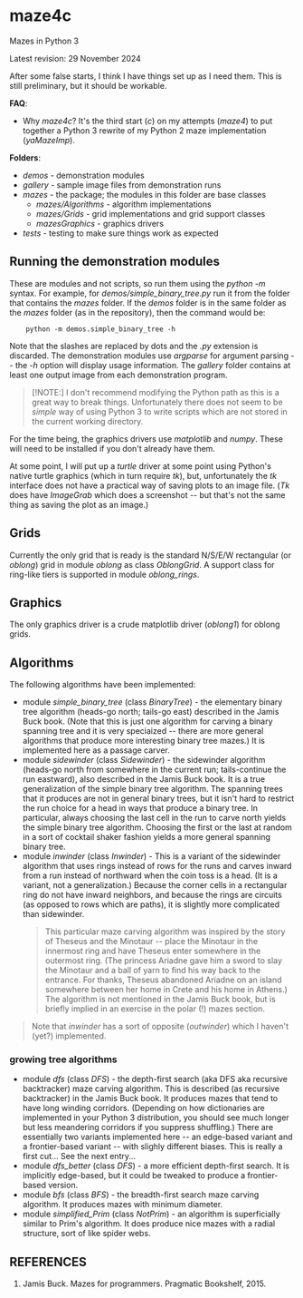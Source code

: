 # maze4c
Mazes in Python 3

Latest revision: 29 November 2024

After some false starts, I think I have things set up as I need them.  This is still preliminary, but it should be workable.

**FAQ**:

*  Why *maze4c*? It's the third start (*c*) on my attempts (*maze4*) to put together a Python 3 rewrite of my Python 2 maze implementation (*yaMazeImp*).

**Folders**:

*  *demos* - demonstration modules
*  *gallery* - sample image files from demonstration runs
*  *mazes* - the package; the modules in this folder are base classes
    +  *mazes/Algorithms* - algorithm implementations
    +  *mazes/Grids* - grid implementations and grid support classes
    +  *mazesGraphics* - graphics drivers
*  *tests* - testing to make sure things work as expected

## Running the demonstration modules

These are modules and not scripts, so run them using the *python -m* syntax.
For example, for *demos/simple\_binary\_tree.py* run it from the folder that contains the *mazes* folder.  If the *demos* folder is in the same folder as the *mazes* folder (as in the repository), then the command would be:

```
    python -m demos.simple_binary_tree -h
```
Note that the slashes are replaced by dots and the *.py* extension is discarded.  The demonstration modules use *argparse* for argument parsing -- the *-h* option will display usage information.  The *gallery* folder contains at least one output image from each demonstration program.

> [!NOTE:]
> I don't recommend modifying the Python path as this is a great way to break things.  Unfortunately there does not seem to be *simple* way of using Python 3 to write scripts which are not stored in the current working directory.

For the time being, the graphics drivers use *matplotlib* and *numpy*.  These will need to be installed if you don't already have them.

At some point, I will put up a *turtle* driver at some point using Python's native turtle graphics (which in turn require *tk*), but, unfortunately the *tk* interface does not have a practical way of saving plots to an image file.  (*Tk* does have *ImageGrab* which does a screenshot -- but that's not the same thing as saving the plot as an image.)

## Grids

Currently the only grid that is ready is the standard N/S/E/W rectangular (or *oblong*) grid in module *oblong* as class *OblongGrid*.  A support class for ring-like tiers is supported in module *oblong\_rings*.

## Graphics

The only graphics driver is a crude matplotlib driver (*oblong1*) for oblong grids.

## Algorithms

The following algorithms have been implemented:

* module *simple\_binary\_tree* (class *BinaryTree*) - the elementary binary tree algorithm (heads-go north; tails-go east) described in the Jamis Buck book.  (Note that this is just one algorithm for carving a binary spanning tree and it is very speciaized -- there are more general algorithms that produce more interesting binary tree mazes.)  It is implemented here as a passage carver.
* module *sidewinder* (class *Sidewinder*) - the sidewinder algorithm (heads-go north from somewhere in the current run; tails-continue the run eastward), also described in the Jamis Buck book.  It is a true generalization of the simple binary tree algorithm.  The spanning trees that it produces are not in general binary trees, but it isn't hard to restrict the run choice for a head in ways that produce a binary tree.  In particular, always choosing the last cell in the run to carve north yields the simple binary tree algorithm.  Choosing the first or the last at random in a sort of cocktail shaker fashion yields a more general spanning binary tree.
* module *inwinder* (class *Inwinder*) - This is a variant of the sidewinder algorithm that uses rings instead of rows for the runs and carves inward from a run instead of northward when the coin toss is a head.  (It is a variant, not a generalization.)  Because the corner cells in a rectangular ring do not have inward neighbors, and because the rings are circuits (as opposed to rows which are paths), it is slightly more complicated than sidewinder.
  > This particular maze carving algorithm was inspired by the story of Theseus and the Minotaur -- place the Minotaur in the innermost ring and have Theseus enter somewhere in the outermost ring.  (The princess Ariadne gave him a sword to slay the Minotaur and a ball of yarn to find his way back to the entrance.  For thanks, Theseus abandoned Ariadne on an island somewhere between her home in Crete and his home in Athens.)  The algorithm is not mentioned in the Jamis Buck book, but is briefly implied in an exercise in the polar (!) mazes section.

 > Note that *inwinder* has a sort of opposite (*outwinder*) which I haven't (yet?) implemented.

### growing tree algorithms

* module *dfs* (class *DFS*) - the depth-first search (aka DFS aka recursive backtracker) maze carving algorithm.  This is described (as recursive backtracker) in the Jamis Buck book.  It produces mazes that tend to have long winding corridors.  (Depending on how dictionaries are implemented in your Python 3 distribution, you should see much longer but less meandering corridors if you suppress shuffling.)  There are essentially two variants implemented here -- an edge-based variant and a frontier-based variant -- with slighly different biases.  This is really a first cut...  See the next entry...
* module *dfs\_better* (class *DFS*) - a more efficient depth-first search.  It is implicitly edge-based, but it could be tweaked to produce a frontier-based version.
* module *bfs* (class *BFS*) - the breadth-first search maze carving algorithm.  It produces mazes with minimum diameter.
* module *simplified\_Prim* (class *NotPrim*) - an algorithm is superficially similar to Prim's algorithm.  It does produce nice mazes with a radial structure, sort of like spider webs.

## REFERENCES

1. Jamis Buck. Mazes for programmers.  Pragmatic Bookshelf, 2015.